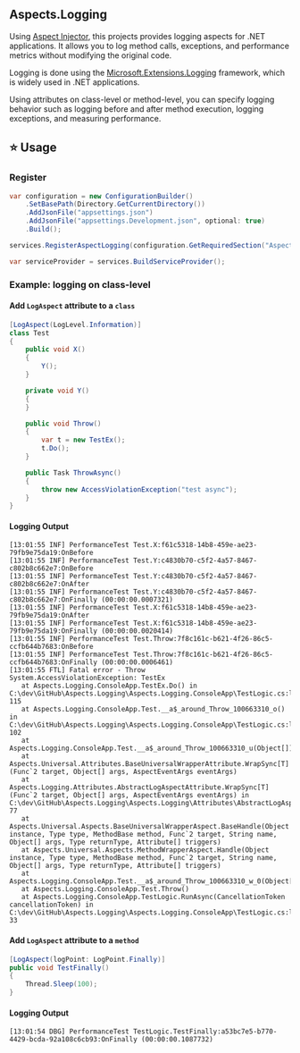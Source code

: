 ﻿## Aspects.Logging
Using [Aspect Injector](https://github.com/pamidur/aspect-injector), this projects provides logging aspects for .NET applications. 
It allows you to log method calls, exceptions, and performance metrics without modifying the original code.

Logging is done using the [Microsoft.Extensions.Logging](https://learn.microsoft.com/en-us/dotnet/core/extensions/logging) framework, which is widely used in .NET applications.

Using attributes on class-level or method-level, you can specify logging behavior such as logging before and after method execution, logging exceptions, and measuring performance.

## ⭐ Usage

### Register

``` c#
var configuration = new ConfigurationBuilder()
    .SetBasePath(Directory.GetCurrentDirectory())
    .AddJsonFile("appsettings.json")
    .AddJsonFile("appsettings.Development.json", optional: true)
    .Build();

services.RegisterAspectLogging(configuration.GetRequiredSection("AspectLoggingOptions"));

var serviceProvider = services.BuildServiceProvider();
```
 
### Example: logging on class-level

#### Add `LogAspect` attribute to a `class`
``` c#
[LogAspect(LogLevel.Information)]
class Test
{
    public void X()
    {
        Y();
    }

    private void Y()
    {
    }

    public void Throw()
    {
        var t = new TestEx();
        t.Do();
    }

    public Task ThrowAsync()
    {
        throw new AccessViolationException("test async");
    }
}
```

#### Logging Output
``` raw
[13:01:55 INF] PerformanceTest Test.X:f61c5318-14b8-459e-ae23-79fb9e75da19:OnBefore
[13:01:55 INF] PerformanceTest Test.Y:c4830b70-c5f2-4a57-8467-c802b8c662e7:OnBefore
[13:01:55 INF] PerformanceTest Test.Y:c4830b70-c5f2-4a57-8467-c802b8c662e7:OnAfter
[13:01:55 INF] PerformanceTest Test.Y:c4830b70-c5f2-4a57-8467-c802b8c662e7:OnFinally (00:00:00.0007321)
[13:01:55 INF] PerformanceTest Test.X:f61c5318-14b8-459e-ae23-79fb9e75da19:OnAfter
[13:01:55 INF] PerformanceTest Test.X:f61c5318-14b8-459e-ae23-79fb9e75da19:OnFinally (00:00:00.0020414)
[13:01:55 INF] PerformanceTest Test.Throw:7f8c161c-b621-4f26-86c5-ccfb644b7683:OnBefore
[13:01:55 INF] PerformanceTest Test.Throw:7f8c161c-b621-4f26-86c5-ccfb644b7683:OnFinally (00:00:00.0006461)
[13:01:55 FTL] Fatal error - Throw
System.AccessViolationException: TestEx
   at Aspects.Logging.ConsoleApp.TestEx.Do() in C:\dev\GitHub\Aspects.Logging\Aspects.Logging.ConsoleApp\TestLogic.cs:line 115
   at Aspects.Logging.ConsoleApp.Test.__a$_around_Throw_100663310_o() in C:\dev\GitHub\Aspects.Logging\Aspects.Logging.ConsoleApp\TestLogic.cs:line 102
   at Aspects.Logging.ConsoleApp.Test.__a$_around_Throw_100663310_u(Object[])
   at Aspects.Universal.Attributes.BaseUniversalWrapperAttribute.WrapSync[T](Func`2 target, Object[] args, AspectEventArgs eventArgs)
   at Aspects.Logging.Attributes.AbstractLogAspectAttribute.WrapSync[T](Func`2 target, Object[] args, AspectEventArgs eventArgs) in C:\dev\GitHub\Aspects.Logging\Aspects.Logging\Attributes\AbstractLogAspectAttribute.cs:line 77
   at Aspects.Universal.Aspects.BaseUniversalWrapperAspect.BaseHandle(Object instance, Type type, MethodBase method, Func`2 target, String name, Object[] args, Type returnType, Attribute[] triggers)
   at Aspects.Universal.Aspects.MethodWrapperAspect.Handle(Object instance, Type type, MethodBase method, Func`2 target, String name, Object[] args, Type returnType, Attribute[] triggers)
   at Aspects.Logging.ConsoleApp.Test.__a$_around_Throw_100663310_w_0(Object[])
   at Aspects.Logging.ConsoleApp.Test.Throw()
   at Aspects.Logging.ConsoleApp.TestLogic.RunAsync(CancellationToken cancellationToken) in C:\dev\GitHub\Aspects.Logging\Aspects.Logging.ConsoleApp\TestLogic.cs:line 33
```


#### Add `LogAspect` attribute to a `method`
``` c#
[LogAspect(logPoint: LogPoint.Finally)]
public void TestFinally()
{
    Thread.Sleep(100);
}
```

#### Logging Output
``` raw
[13:01:54 DBG] PerformanceTest TestLogic.TestFinally:a53bc7e5-b770-4429-bcda-92a108c6cb93:OnFinally (00:00:00.1087732)
```